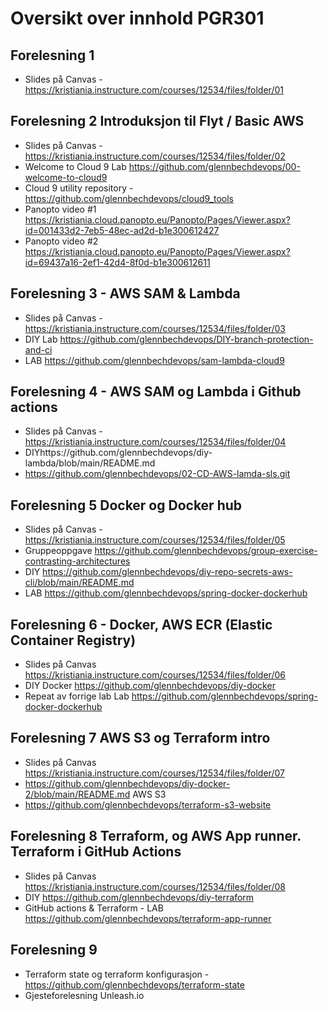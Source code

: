 # Oversikt over innhold PGR301

## Forelesning 1

* Slides på Canvas - https://kristiania.instructure.com/courses/12534/files/folder/01

## Forelesning 2 Introduksjon til Flyt / Basic AWS

* Slides på Canvas - https://kristiania.instructure.com/courses/12534/files/folder/02
* Welcome to Cloud 9 Lab https://github.com/glennbechdevops/00-welcome-to-cloud9
* Cloud 9 utility repository - https://github.com/glennbechdevops/cloud9_tools
* Panopto video #1 https://kristiania.cloud.panopto.eu/Panopto/Pages/Viewer.aspx?id=001433d2-7eb5-48ec-ad2d-b1e300612427
* Panopto video #2 https://kristiania.cloud.panopto.eu/Panopto/Pages/Viewer.aspx?id=69437a16-2ef1-42d4-8f0d-b1e300612611

## Forelesning 3  - AWS SAM & Lambda

* Slides på Canvas - https://kristiania.instructure.com/courses/12534/files/folder/03
* DIY Lab https://github.com/glennbechdevops/DIY-branch-protection-and-ci
* LAB https://github.com/glennbechdevops/sam-lambda-cloud9

## Forelesning 4 - AWS SAM og Lambda i Github actions

* Slides på Canvas - https://kristiania.instructure.com/courses/12534/files/folder/04
* DIYhttps://github.com/glennbechdevops/diy-lambda/blob/main/README.md
* https://github.com/glennbechdevops/02-CD-AWS-lamda-sls.git

## Forelesning 5 Docker og Docker hub

* Slides på Canvas - https://kristiania.instructure.com/courses/12534/files/folder/05
* Gruppeoppgave https://github.com/glennbechdevops/group-exercise-contrasting-architectures
* DIY https://github.com/glennbechdevops/diy-repo-secrets-aws-cli/blob/main/README.md
* LAB https://github.com/glennbechdevops/spring-docker-dockerhub

## Forelesning 6 - Docker, AWS ECR (Elastic Container Registry)

* Slides på Canvas 
 https://kristiania.instructure.com/courses/12534/files/folder/06
* DIY Docker https://github.com/glennbechdevops/diy-docker
* Repeat av forrige lab Lab https://github.com/glennbechdevops/spring-docker-dockerhub

## Forelesning 7 AWS S3 og Terraform intro

* Slides på Canvas 
 https://kristiania.instructure.com/courses/12534/files/folder/07
* https://github.com/glennbechdevops/diy-docker-2/blob/main/README.md
AWS S3	
* https://github.com/glennbechdevops/terraform-s3-website

## Forelesning 8 Terraform, og AWS App runner. Terraform i GitHub Actions 

* Slides på Canvas 
 https://kristiania.instructure.com/courses/12534/files/folder/08
* DIY https://github.com/glennbechdevops/diy-terraform
* GitHub actions & Terraform - LAB https://github.com/glennbechdevops/terraform-app-runner 

## Forelesning 9

* Terraform state og terraform konfigurasjon - https://github.com/glennbechdevops/terraform-state
* Gjesteforelesning Unleash.io
